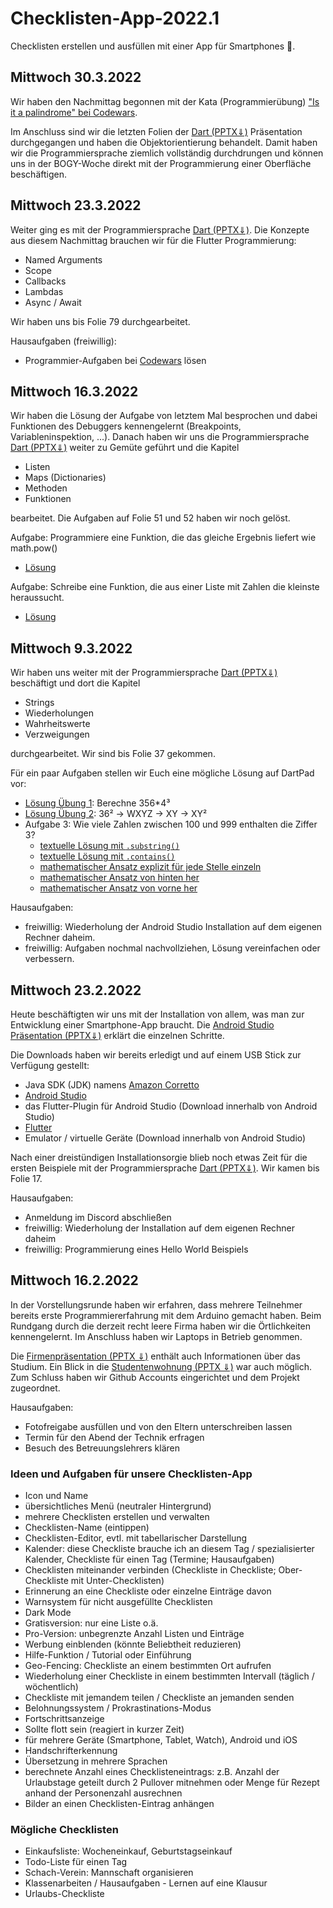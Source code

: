 # Checklisten-App-2022.1
Checklisten erstellen und ausfüllen mit einer App für Smartphones 📱.

## Mittwoch 30.3.2022

Wir haben den Nachmittag begonnen mit der Kata (Programmierübung) ["Is it a palindrome" bei Codewars](https://www.codewars.com/kata/57a1fd2ce298a731b20006a4).

Im Anschluss sind wir die letzten Folien der [Dart (PPTX⇓)](Dart.pptx) Präsentation durchgegangen und haben die Objektorientierung behandelt. Damit haben wir die Programmiersprache ziemlich vollständig durchdrungen und können uns in der BOGY-Woche direkt mit der Programmierung einer Oberfläche beschäftigen.

## Mittwoch 23.3.2022

Weiter ging es mit der Programmiersprache [Dart (PPTX⇓)](Dart.pptx). Die Konzepte aus diesem Nachmittag brauchen wir für die Flutter Programmierung:

* Named Arguments
* Scope
* Callbacks
* Lambdas
* Async / Await

Wir haben uns bis Folie 79 durchgearbeitet.

Hausaufgaben (freiwillig):

* Programmier-Aufgaben bei [Codewars](https://www.codewars.com) lösen

## Mittwoch 16.3.2022

Wir haben die Lösung der Aufgabe von letztem Mal besprochen und dabei Funktionen des Debuggers kennengelernt (Breakpoints, Variableninspektion, ...). Danach haben wir uns die Programmiersprache [Dart (PPTX⇓)](Dart.pptx) weiter zu Gemüte geführt und die Kapitel 

* Listen
* Maps (Dictionaries)
* Methoden
* Funktionen

bearbeitet. Die Aufgaben auf Folie 51 und 52 haben wir noch gelöst.

Aufgabe: Programmiere eine Funktion, die das gleiche Ergebnis liefert wie math.pow()

* [Lösung](https://dartpad.dev/?id=acf8e4c4c1a098d7fd1fa34011174558)

Aufgabe: Schreibe eine Funktion, die aus einer Liste mit Zahlen die kleinste heraussucht.

* [Lösung](https://dartpad.dev/?id=f031adea08afe8c848cc6cc9a885c9a0)

## Mittwoch 9.3.2022

Wir haben uns weiter mit der Programmiersprache [Dart (PPTX⇓)](Dart.pptx) beschäftigt und dort die Kapitel

* Strings
* Wiederholungen
* Wahrheitswerte
* Verzweigungen

durchgearbeitet. Wir sind bis Folie 37 gekommen.

Für ein paar Aufgaben stellen wir Euch eine mögliche Lösung auf DartPad vor:

- [Lösung Übung 1](https://dartpad.dev/?id=bc2ccef0f3caaa3444577838340cb746&null_safety=true): Berechne 356*4³
- [Lösung Übung 2](https://dartpad.dev/?id=600212c3180ea97c91c25899fe08fe32&null_safety=true): 36² -> WXYZ -> XY -> XY²
- Aufgabe 3: Wie viele Zahlen zwischen 100 und 999 enthalten die Ziffer 3?
  - [textuelle Lösung mit `.substring()`](https://dartpad.dev/?id=e7cf8b4b3136d8e34531d672d342a65d&null_safety=true)
  - [textuelle Lösung mit `.contains()`](https://dartpad.dev/?id=275d13381ca893879be2b6f6b82559e2&null_safety=true)
  - [mathematischer Ansatz explizit für jede Stelle einzeln](https://dartpad.dev/?id=e3d80e324549714017110f64f301fcef&null_safety=true)
  - [mathematischer Ansatz von hinten her](https://dartpad.dev/?id=f2be1413b7d7b839a8ce1e1df04ea7dd&null_safety=true)
  - [mathematischer Ansatz von vorne her](https://dartpad.dev/?id=79ece0ba0264cb39c437984a0b63202b&null_safety=true)

Hausaufgaben:

* freiwillig: Wiederholung der Android Studio Installation auf dem eigenen Rechner daheim.
* freiwillig: Aufgaben nochmal nachvollziehen, Lösung vereinfachen oder verbessern.

## Mittwoch 23.2.2022

Heute beschäftigten wir uns mit der Installation von allem, was man zur Entwicklung einer Smartphone-App braucht. Die [Android Studio Präsentation (PPTX⇓)](AndroidStudio.pptx) erklärt die einzelnen Schritte.

Die Downloads haben wir bereits erledigt und auf einem USB Stick zur Verfügung gestellt:

* Java SDK (JDK) namens [Amazon Corretto](https://aws.amazon.com/de/corretto/)
* [Android Studio](https://developer.android.com/studio)
* das Flutter-Plugin für Android Studio (Download innerhalb von Android Studio)
* [Flutter](https://docs.flutter.dev/get-started/install/windows)
* Emulator / virtuelle Geräte (Download innerhalb von Android Studio)

Nach einer dreistündigen Installationsorgie blieb noch etwas Zeit für die ersten Beispiele mit der Programmiersprache [Dart (PPTX⇓)](Dart.pptx). Wir kamen bis Folie 17.

Hausaufgaben:

* Anmeldung im Discord abschließen
* freiwillig: Wiederholung der Installation auf dem eigenen Rechner daheim
* freiwillig: Programmierung eines Hello World Beispiels

## Mittwoch 16.2.2022

In der Vorstellungsrunde haben wir erfahren, dass mehrere Teilnehmer bereits erste Programmiererfahrung mit dem Arduino gemacht haben. Beim Rundgang durch die derzeit recht leere Firma haben wir die Örtlichkeiten kennengelernt. Im Anschluss haben wir Laptops in Betrieb genommen. 

Die [Firmenpräsentation (PPTX ⇓)](Firmenpräsentation.pptx) enthält auch Informationen über das Studium. Ein Blick in die [Studentenwohnung (PPTX ⇓)](Studentenwohnung.pptx) war auch möglich. Zum Schluss haben wir Github Accounts eingerichtet und dem Projekt zugeordnet.

Hausaufgaben:

* Fotofreigabe ausfüllen und von den Eltern unterschreiben lassen
* Termin für den Abend der Technik erfragen
* Besuch des Betreuungslehrers klären

### Ideen und Aufgaben für unsere Checklisten-App

* Icon und Name
* übersichtliches Menü (neutraler Hintergrund)
* mehrere Checklisten erstellen und verwalten
* Checklisten-Name (eintippen)
* Checklisten-Editor, evtl. mit tabellarischer Darstellung
* Kalender: diese Checkliste brauche ich an diesem Tag / spezialisierter Kalender, Checkliste für einen Tag (Termine; Hausaufgaben)
* Checklisten miteinander verbinden (Checkliste in Checkliste; Ober-Checkliste mit Unter-Checklisten)
* Erinnerung an eine Checkliste oder einzelne Einträge davon
* Warnsystem für nicht ausgefüllte Checklisten
* Dark Mode
* Gratisversion: nur eine Liste o.ä.
* Pro-Version: unbegrenzte Anzahl Listen und  Einträge
* Werbung einblenden (könnte Beliebtheit reduzieren)
* Hilfe-Funktion / Tutorial oder Einführung
* Geo-Fencing: Checkliste an einem bestimmten Ort aufrufen
* Wiederholung einer Checkliste in einem bestimmten Intervall (täglich / wöchentlich)
* Checkliste mit jemandem teilen / Checkliste an jemanden senden
* Belohnungssystem / Prokrastinations-Modus
* Fortschrittsanzeige 
* Sollte flott sein (reagiert in kurzer Zeit)
* für mehrere Geräte (Smartphone, Tablet, Watch), Android und iOS
* Handschrifterkennung
* Übersetzung in mehrere Sprachen
* berechnete Anzahl eines Checklisteneintrags: z.B. Anzahl der Urlaubstage geteilt durch 2 Pullover mitnehmen oder Menge für Rezept anhand der Personenzahl ausrechnen
* Bilder an einen Checklisten-Eintrag anhängen

### Mögliche Checklisten

* Einkaufsliste: Wocheneinkauf, Geburtstagseinkauf
* Todo-Liste für einen Tag
* Schach-Verein: Mannschaft organisieren
* Klassenarbeiten / Hausaufgaben - Lernen auf eine Klausur
* Urlaubs-Checkliste



